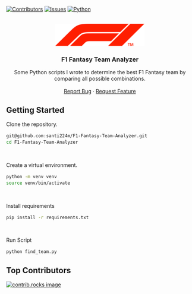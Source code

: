 
<a id="readme-top"></a>

[![Contributors][contributors-shield]][contributors-url] [![Issues][issues-shield]][issues-url] [![Python][Python]][Python-url]

<!-- PROJECT LOGO -->
<br />
<div align="center">
  <a href="https://github.com/santi224m/F1-Fantasy-Team-Analyzer">
    <img src="/assets/img/f1-logo.png" alt="Logo" height="60">
  </a>

  <h3 align="center">F1 Fantasy Team Analyzer</h3>

  <p align="center">
    Some Python scripts I wrote to determine the best F1 Fantasy team by comparing all possible combinations.
    <br />
    <br />
    <a href="https://github.com/santi224m/F1-Fantasy-Team-Analyzer/issues/new?labels=bug&template=bug-report---.md">Report Bug</a>
    ·
    <a href="https://github.com/santi224m/F1-Fantasy-Team-Analyzer/issues/new?labels=enhancement&template=feature-request---.md">Request Feature</a>
  </p>
</div>

<!-- GETTING STARTED -->
## Getting Started

Clone the repository.

```bash
git@github.com:santi224m/F1-Fantasy-Team-Analyzer.git
cd F1-Fantasy-Team-Analyzer
```
<br />

Create a virtual environment.

```bash
python -m venv venv
source venv/bin/activate
```
<br />

Install requirements

```bash
pip install -r requirements.txt
```
<br />

Run Script

```bash
python find_team.py
```

## Top Contributors

<a href="https://github.com/santi224m/F1-Fantasy-Team-Analyzer/graphs/contributors">
  <img src="https://contrib.rocks/image?repo=santi224m/F1-Fantasy-Team-Analyzer" alt="contrib.rocks image" />
</a>

<!-- MARKDOWN LINKS & IMAGES -->
[contributors-shield]: https://img.shields.io/github/contributors/santi224m/F1-Fantasy-Team-Analyzer.svg?style=for-the-badge
[contributors-url]: https://github.com/santi224m/F1-Fantasy-Team-Analyzer/graphs/contributors
[issues-shield]: https://img.shields.io/github/issues/santi224m/F1-Fantasy-Team-Analyzer.svg?style=for-the-badge
[issues-url]: https://github.com/santi224m/F1-Fantasy-Team-Analyzer/issues

[Python]: https://img.shields.io/badge/python-000000?style=for-the-badge&logo=python
[Python-url]: https://www.python.org/